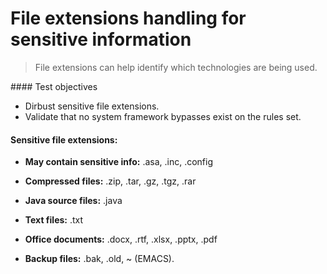 # File extensions handling for sensitive information

> File extensions can help identify which technologies are being used.

#### Test objectives

* Dirbust sensitive file extensions.
* Validate that no system framework bypasses exist on the rules set.


#### Sensitive file extensions:

* **May contain sensitive info:** .asa, .inc, .config

* **Compressed files:** .zip, .tar, .gz, .tgz, .rar

* **Java source files:** .java

* **Text files:** .txt

* **Office documents:** .docx, .rtf, .xlsx, .pptx, .pdf

* **Backup files:** .bak, .old, ~ (EMACS).
